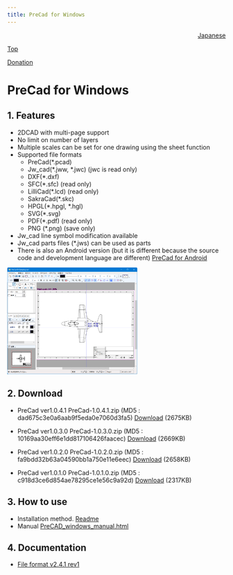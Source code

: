 ```yaml
---
title: PreCad for Windows
---
```


<div style="text-align: right"><a href=index.html>Japanese</a></div>

[Top](https://junkbulk.com)

[Donation](donate_en.html)

# PreCad for Windows

## 1. Features
- 2DCAD with multi-page support
- No limit on number of layers
- Multiple scales can be set for one drawing using the sheet function
- Supported file formats
   - PreCad(*.pcad)
   - Jw_cad(*.jww, *.jwc) (jwc is read only)
   - DXF(*.dxf)
   - SFC(*.sfc) (read only)
   - LilliCad(*.lcd) (read only)
   - SakraCad(*.skc)
   - HPGL(*.hpgl, *.hgl)
   - SVG(*.svg)
   - PDF(*.pdf) (read only)
   - PNG (*.png) (save only)
- Jw_cad line symbol modification available
- Jw_cad parts files (*.jws) can be used as parts
- There is also an Android version (but it is different because the source code and development language are different)
[PreCad for Android](https://play.google.com/store/apps/details?id=com.junkbulk.precad)

<a href="images/image001.png">
<img src="images/image001.png" href="images/image001.png" alt="sample image" width="300px">
</a>

## 2. Download

- PreCad ver1.0.4.1
PreCad-1.0.4.1.zip (MD5 : dad675c3e0a6aab9f5eda0e7060d3fa5)
[Download](download/PreCad-1.0.4.1.zip)  (2675KB)

- PreCad ver1.0.3.0
PreCad-1.0.3.0.zip (MD5 : 10169aa30eff6e1dd817106426faacec)
[Download](download/PreCad-1.0.3.0.zip)  (2669KB)

- PreCad ver1.0.2.0
PreCad-1.0.2.0.zip (MD5 : fa9bdd32b63a04590bb1a750e11e6eec)
[Download](download/PreCad-1.0.2.0.zip)  (2658KB)

- PreCad ver1.0.1.0
PreCad-1.0.1.0.zip (MD5 : c918d3ce6d854ae78295ce1e56c9a92d)
[Download](download/PreCad-1.0.1.0.zip)  (2317KB)
  
## 3. How to use
- Installation method.
[Readme](readme_en.html)
- Manual
[PreCAD_windows_manual.html](manual/en/PreCAD_windows_manual.html)


## 4. Documentation
- [File format v2.4.1 rev1](download/PreCadFormat_v2_4_1_rev1.html)
